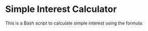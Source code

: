 # Simple Interest Calculator

This is a Bash script to calculate simple interest using the formula:

